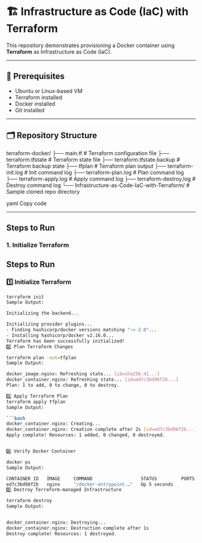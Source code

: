 # 🏗 Infrastructure as Code (IaC) with Terraform

This repository demonstrates provisioning a Docker container using **Terraform** as Infrastructure as Code (IaC).  

---

##  🚀  Prerequisites

- Ubuntu or Linux-based VM
- Terraform installed
- Docker installed
- Git installed

---

## 🗂 Repository Structure

terraform-docker/
├── main.tf # Terraform configuration file
├── terraform.tfstate # Terraform state file
├── terraform.tfstate.backup # Terraform backup state
├── tfplan # Terraform plan output
├── terraform-init.log # Init command log
├── terraform-plan.log # Plan command log
├── terraform-apply.log # Apply command log
├── terraform-destroy.log # Destroy command log
└── Infrastructure-as-Code-IaC-with-Terraform/ # Sample cloned repo directory

yaml
Copy code

---

## Steps to Run

### 1. Initialize Terraform
## Steps to Run

### 1️⃣ Initialize Terraform
```bash
terraform init
Sample Output:

Initializing the backend...

Initializing provider plugins...
- Finding hashicorp/docker versions matching "~> 2.0"...
- Installing hashicorp/docker v2.16.0...
Terraform has been successfully initialized!
2️⃣ Plan Terraform Changes

terraform plan -out=tfplan
Sample Output:

docker_image.nginx: Refreshing state... [id=sha256:41...]
docker_container.nginx: Refreshing state... [id=ed7c3bd96f2b...]
Plan: 1 to add, 0 to change, 0 to destroy.

3️⃣ Apply Terraform Plan
terraform apply tfplan
Sample Output:

```bash
docker_container.nginx: Creating...
docker_container.nginx: Creation complete after 2s [id=ed7c3bd96f2b...]
Apply complete! Resources: 1 added, 0 changed, 0 destroyed.


4️⃣ Verify Docker Container

docker ps
Sample Output:

CONTAINER ID   IMAGE     COMMAND                  STATUS         PORTS   NAMES
ed7c3bd96f2b   nginx     "/docker-entrypoint.…"   Up 5 seconds           nginx
5️⃣ Destroy Terraform-managed Infrastructure

terraform destroy
Sample Output:


docker_container.nginx: Destroying...
docker_container.nginx: Destruction complete after 1s
Destroy complete! Resources: 1 destroyed.
